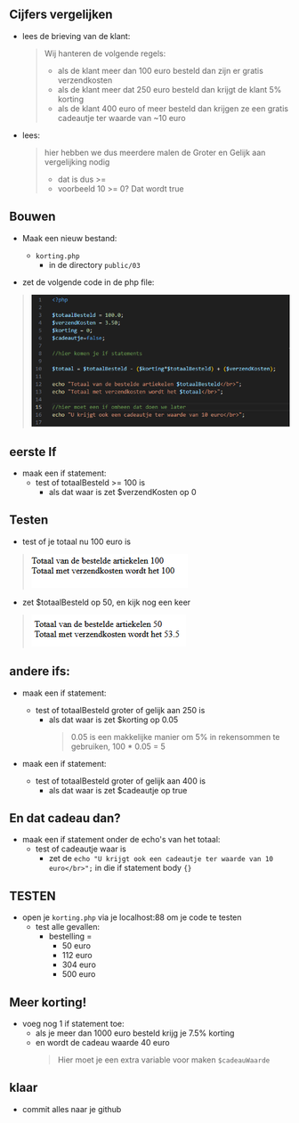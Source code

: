 ## Cijfers vergelijken 

- lees de brieving van de klant:
    > Wij hanteren de volgende regels:
    > - als de klant meer dan 100 euro besteld dan zijn er gratis verzendkosten
    > - als de klant meer dat 250 euro besteld dan krijgt de klant 5% korting
    > - als de klant 400 euro of meer besteld dan krijgen ze een gratis cadeautje ter waarde van ~10 euro

- lees:
    > hier hebben we dus meerdere malen de Groter en Gelijk aan vergelijking nodig
    > - dat is dus >=
    > - voorbeeld 10 >= 0? Dat wordt true

## Bouwen

- Maak een nieuw bestand:
    - `korting.php` 
        - in de directory `public/03`
    
- zet de volgende code in de php file:
 > ![](img/korting.PNG)

## eerste If

- maak een if statement:
    - test of totaalBesteld >= 100 is
        - als dat waar is zet $verzendKosten op 0

## Testen

- test of je totaal nu 100 euro is
 > ![](img/geenverzend.PNG)

- zet $totaalBesteld op 50, en kijk nog een keer
 > ![](img/verzend.PNG)

## andere ifs:

- maak een if statement:
    - test of totaalBesteld groter of gelijk aan 250 is
        - als dat waar is zet $korting op 0.05
            > 0.05 is een makkelijke manier om 5% in rekensommen te gebruiken, 100 * 0.05 = 5 

- maak een if statement:
    - test of totaalBesteld groter of gelijk aan 400 is
        - als dat waar is zet $cadeautje op true

## En dat cadeau dan?

- maak een if statement onder de echo's van het totaal:
    - test of cadeautje waar is
        - zet de ```echo "U krijgt ook een cadeautje ter waarde van 10 euro</br>";``` in die if statement body `{}`
        
## TESTEN

- open je `korting.php` via je localhost:88 om je code te testen
    - test alle gevallen:
        - bestelling = 
            - 50 euro
            - 112 euro
            - 304 euro
            - 500 euro


## Meer korting!

- voeg nog 1 if statement toe:
    - als je meer dan 1000 euro besteld krijg je 7.5% korting
    - en wordt de cadeau waarde 40 euro
        > Hier moet je een extra variable voor maken ```$cadeauWaarde ```
        
## klaar
- commit alles naar je github


